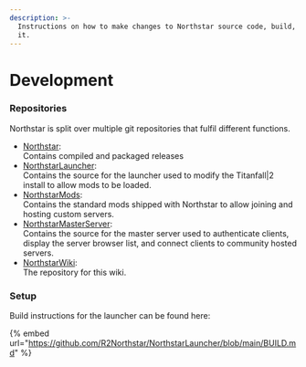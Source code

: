```yaml
---
description: >-
  Instructions on how to make changes to Northstar source code, build, and run
  it.
---
```


# Development

### Repositories

Northstar is split over multiple git repositories that fulfil different functions.

* [Northstar](development.md#repositories):\
  Contains compiled and packaged releases
* [NorthstarLauncher](https://github.com/R2Northstar/NorthstarLauncher):\
  Contains the source for the launcher used to modify the Titanfall|2 install to allow mods to be loaded.
* [NorthstarMods](https://github.com/R2Northstar/NorthstarMods):\
  Contains the standard mods shipped with Northstar to allow joining and hosting custom servers.
* [NorthstarMasterServer](https://github.com/R2Northstar/NorthstarMasterServer):\
  Contains the source for the master server used to authenticate clients, display the server browser list, and connect clients to community hosted servers.
* [NorthstarWiki](https://github.com/R2Northstar/NorthstarWiki):\
  The repository for this wiki.

### Setup

Build instructions for the launcher can be found here:

{% embed url="https://github.com/R2Northstar/NorthstarLauncher/blob/main/BUILD.md" %}

